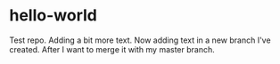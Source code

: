 # hello-world
Test repo.
Adding a bit more text.
Now adding text in a new branch I've created. After I want to merge it with my master branch.
